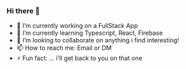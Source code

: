 ### Hi there 👋

<!--
**TashanDuncan/tashanduncan** is a ✨ _special_ ✨ repository because its `README.md` (this file) appears on your GitHub profile.

Here are some ideas to get you started:
-->

- 🔭 I’m currently working on a FullStack App
- 🌱 I’m currently learning Typescript, React, Firebase
- 👯 I’m looking to collaborate on anything i find interesting!
- 📫 How to reach me: Email or DM
- ⚡ Fun fact: ... i'll get back to you on that one
